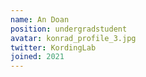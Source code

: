 ```yaml
---
name: An Doan
position: undergradstudent
avatar: konrad_profile_3.jpg
twitter: KordingLab
joined: 2021
---
```


